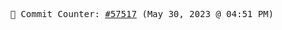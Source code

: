 <p align="center">
    <samp>
        📮 Commit Counter: <a href="https://github.com/Javascript-void0/Javascript-void0/commits/main">#57517</a> (May 30, 2023 @ 04:51 PM)
    </samp>
</p>